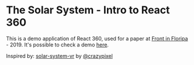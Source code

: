 **The Solar System** - Intro to React 360
===================================

This is a demo application of React 360, used for a paper at [Front in Floripa](https://frontin.floripa.br/) - 2019.
It's possible to check a demo [here](https://dudusotero.github.io/react-360-front-in-floripa/).

Inspired by: [solar-system-vr](https://github.com/crazypixel/solar-system-vr) by [@crazypixel](https://github.com/crazypixel)
